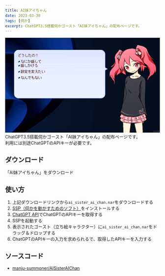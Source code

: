 ```yaml
---
title: AI妹アイちゃん
date: 2023-03-30
tags: [伺か]
excerpt: ChatGPT3.5搭載伺かゴースト「AI妹アイちゃん」の配布ページです。
---
```


![スクリーンショット](aisisteraichan.gif)
ChatGPT3.5搭載伺かゴースト「AI妹アイちゃん」の配布ページです。  
利用には別途ChatGPTのAPIキーが必要です。

## ダウンロード
<Download url="https://github.com/manju-summoner/AISisterAIChan/releases/download/v1.0/ai_sister_ai_chan.nar">「AI妹アイちゃん」をダウンロード</Download>

## 使い方
1. 上記ダウンロードリンクから`ai_sister_ai_chan.nar`をダウンロードする
1. [SSP（伺かを動かすためのソフト）](http://ssp.shillest.net/)をインストールする
1. [ChatGPT API](https://platform.openai.com/overview)でChatGPTのAPIキーを取得する
1. SSPを起動する
1. 表示されたゴースト（立ち絵キャラクター）に`ai_sister_ai_chan.nar`をドラッグ＆ドロップする
1. ChatGPTのAPIキーの入力を求められるで、取得したAPIキーを入力する

## ソースコード
- [manju-summoner/AISisterAIChan ](https://github.com/manju-summoner/AISisterAIChan)